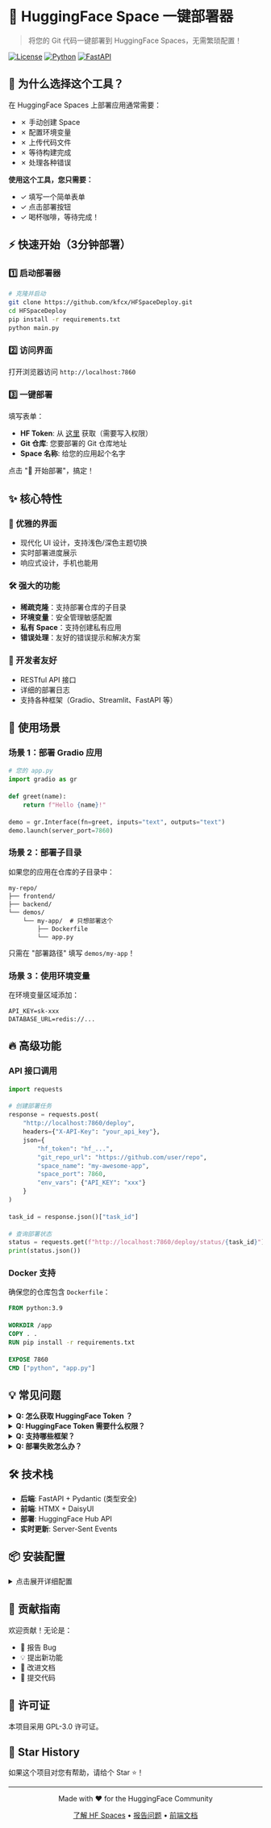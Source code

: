 # 🚀 HuggingFace Space 一键部署器

> 将您的 Git 代码一键部署到 HuggingFace Spaces，无需繁琐配置！

[![License](https://img.shields.io/badge/License-GPL_3.0-blue.svg)](LICENSE)
[![Python](https://img.shields.io/badge/Python-3.8+-yellow.svg)](https://www.python.org)
[![FastAPI](https://img.shields.io/badge/FastAPI-0.100+-green.svg)](https://fastapi.tiangolo.com)

## 🎯 为什么选择这个工具？

在 HuggingFace Spaces 上部署应用通常需要：
- ✗ 手动创建 Space
- ✗ 配置环境变量
- ✗ 上传代码文件
- ✗ 等待构建完成
- ✗ 处理各种错误

**使用这个工具，您只需要：**
- ✓ 填写一个简单表单
- ✓ 点击部署按钮
- ✓ 喝杯咖啡，等待完成！

## ⚡ 快速开始（3分钟部署）

### 1️⃣ 启动部署器

```bash
# 克隆并启动
git clone https://github.com/kfcx/HFSpaceDeploy.git
cd HFSpaceDeploy
pip install -r requirements.txt
python main.py
```

### 2️⃣ 访问界面

打开浏览器访问 `http://localhost:7860`

### 3️⃣ 一键部署

填写表单：
- **HF Token**: 从 [这里](https://huggingface.co/settings/tokens) 获取（需要写入权限）
- **Git 仓库**: 您要部署的 Git 仓库地址
- **Space 名称**: 给您的应用起个名字

点击 "🚀 开始部署"，搞定！

## ✨ 核心特性

### 🎨 优雅的界面
- 现代化 UI 设计，支持浅色/深色主题切换
- 实时部署进度展示
- 响应式设计，手机也能用

### 🛠️ 强大的功能
- **稀疏克隆**：支持部署仓库的子目录
- **环境变量**：安全管理敏感配置
- **私有 Space**：支持创建私有应用
- **错误处理**：友好的错误提示和解决方案

### 🔧 开发者友好
- RESTful API 接口
- 详细的部署日志
- 支持各种框架（Gradio、Streamlit、FastAPI 等）

## 📖 使用场景

### 场景 1：部署 Gradio 应用
```python
# 您的 app.py
import gradio as gr

def greet(name):
    return f"Hello {name}!"

demo = gr.Interface(fn=greet, inputs="text", outputs="text")
demo.launch(server_port=7860)
```

### 场景 2：部署子目录
如果您的应用在仓库的子目录中：
```
my-repo/
├── frontend/
├── backend/
└── demos/
    └── my-app/  # 只想部署这个
        ├── Dockerfile
        └── app.py
```

只需在 "部署路径" 填写 `demos/my-app`！

### 场景 3：使用环境变量
在环境变量区域添加：
```
API_KEY=sk-xxx
DATABASE_URL=redis://...
```

## 🔥 高级功能

### API 接口调用

```python
import requests

# 创建部署任务
response = requests.post(
    "http://localhost:7860/deploy",
    headers={"X-API-Key": "your_api_key"},
    json={
        "hf_token": "hf_...",
        "git_repo_url": "https://github.com/user/repo",
        "space_name": "my-awesome-app",
        "space_port": 7860,
        "env_vars": {"API_KEY": "xxx"}
    }
)

task_id = response.json()["task_id"]

# 查询部署状态
status = requests.get(f"http://localhost:7860/deploy/status/{task_id}")
print(status.json())
```

### Docker 支持

确保您的仓库包含 `Dockerfile`：

```dockerfile
FROM python:3.9

WORKDIR /app
COPY . .
RUN pip install -r requirements.txt

EXPOSE 7860
CMD ["python", "app.py"]
```

## 💡 常见问题

<details>
<summary><b>Q: 怎么获取 HuggingFace Token ？</b></summary>
					
A: 如下图点击`获取令牌` -> `Create new token` -> 如图2`复制token`   
![img](images/img0.png)
![img.png](images/img2.png)
</details>

<details>
<summary><b>Q: HuggingFace Token 需要什么权限？</b></summary>

A: 需要在 HuggingFace Settings 创建具有 **write** 权限的 token，参考如下图。
![img](images/img1.png)
</details>

<details>
<summary><b>Q: 支持哪些框架？</b></summary>

A: 任何可以容器化的 Web 应用都支持，包括但不限于：
- Gradio
- Streamlit  
- FastAPI
- Flask
- Next.js
- Vue/React
</details>

<details>
<summary><b>Q: 部署失败怎么办？</b></summary>

A: 检查以下几点：
1. 确保仓库包含 `Dockerfile`
2. 确保应用监听正确的端口（默认 7860）
3. 查看部署日志中的错误信息
</details>

## 🛠️ 技术栈

- **后端**: FastAPI + Pydantic (类型安全)
- **前端**: HTMX + DaisyUI
- **部署**: HuggingFace Hub API
- **实时更新**: Server-Sent Events

## 📦 安装配置

<details>
<summary>点击展开详细配置</summary>

### 环境变量配置

创建 `.env` 文件：

```env
# API 保护（可选）
API_KEY=your_secret_key

# Redis 配置（必选，用于持久化任务状态）
REDIS_URL=redis://localhost:6379
```

### 依赖安装

```bash
# 使用 pip
pip install -r requirements.txt

# 或使用 poetry
poetry install
```

### 开发模式

```bash
# 开启热重载
uvicorn main:app --reload --port 7860
```

</details>

## 🤝 贡献指南

欢迎贡献！无论是：
- 🐛 报告 Bug
- 💡 提出新功能
- 📖 改进文档
- 🔧 提交代码

## 📄 许可证

本项目采用 GPL-3.0 许可证。

## 🌟 Star History

如果这个项目对您有帮助，请给个 Star ⭐️！

---

<p align="center">
  Made with ❤️ for the HuggingFace Community
</p>

<p align="center">
  <a href="https://huggingface.co/spaces">了解 HF Spaces</a> •
  <a href="https://github.com/your-repo/huggingface-space-deployer/issues">报告问题</a> •
  <a href="FRONTEND_GUIDE.md">前端文档</a>
</p>
